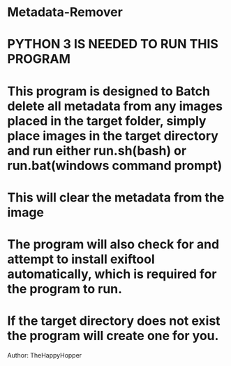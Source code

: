 # Metadata-Remover
# PYTHON 3 IS NEEDED TO RUN THIS PROGRAM
# This program is designed to Batch delete all metadata from any images placed in the target folder, simply place images in the target directory and run either run.sh(bash) or run.bat(windows command prompt)
# This will clear the metadata from the image
# The program will also check for and attempt to install exiftool automatically, which is required for the program to run.
# If the target directory does not exist the program will create one for you.
Author: TheHappyHopper
